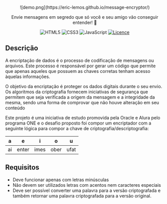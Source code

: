 <p align="center">
  ![demo.png](https://eric-lemos.github.io/message-encryptor/)
</p>

<p align="center">Envie mensagens em segredo que só você e seu amigo vão conseguir entender! 🚀</p>

<div align="center">

![HTML5](https://img.shields.io/badge/html5-%23E34F26.svg?style=for-the-badge&logo=html5&logoColor=white)
![CSS3](https://img.shields.io/badge/css3-%231572B6.svg?style=for-the-badge&logo=css3&logoColor=white)
![JavaScript](https://img.shields.io/badge/javascript-%23323330.svg?style=for-the-badge&logo=javascript&logoColor=%23F7DF1E)
[![Licence](https://img.shields.io/github/license/Ileriayo/markdown-badges?style=for-the-badge)](./LICENSE)

</div>

## Descrição
A encriptação de dados é o processo de codificação de mensagens ou arquivos. Este processo é responsável por gerar um código que permite que apenas aqueles que possuem as chaves corretas tenham acesso àquelas informações.

O objetivo da encriptação é proteger os dados digitais durante o seu envio. Os algoritmos da criptografia fornecem iniciativas de segurança que permitem que seja verificada a origem da mensagem e a integridade da mesma, sendo uma forma de comprovar que não houve alteração em seu conteúdo

Este projeto é uma iniciativa de estudo promovida pela Oracle e Alura pelo programa ONE e o desafio proposto foi compor um encriptador com a seguinte lógica para compor a chave de criptografia/descriptografia:

|  a  |  e  |  i  |  o  |  u  |
|-----|-----|-----|-----|-----|
|ai   |enter|imes |ober |ufat |


## Requisitos
- Deve funcionar apenas com letras minúsculas
- Não devem ser utilizados letras com acentos nem caracteres especiais
- Deve ser possível converter uma palavra para a versão criptografada e também retornar uma palavra criptografada para a versão original.
